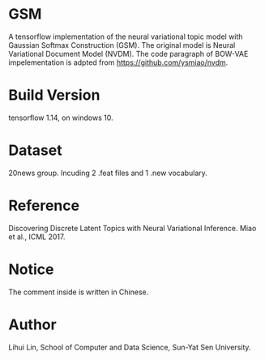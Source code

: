 # GSM
A tensorflow implementation of the neural variational topic model with Gaussian Softmax Construction (GSM). The original model is Neural Variational Document Model (NVDM). The code paragraph of BOW-VAE impelementation is adpted from https://github.com/ysmiao/nvdm.

# Build Version
tensorflow 1.14, on windows 10.

# Dataset
20news group. Incuding 2 .feat files and 1 .new vocabulary. 

# Reference
Discovering Discrete Latent Topics with Neural Variational Inference. Miao et al., ICML 2017.

# Notice
The comment inside is written in Chinese.

# Author
Lihui Lin, School of Computer and Data Science, Sun-Yat Sen University.

